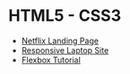 # HTML5 - CSS3 

* [Netflix Landing Page](https://www.youtube.com/watch?v=P7t13SGytRk)
* [Responsive Laptop Site](https://www.youtube.com/watch?v=ZeDP-rzOnAA)
* [Flexbox Tutorial](https://www.youtube.com/watch?v=FTlczfR82mQ)